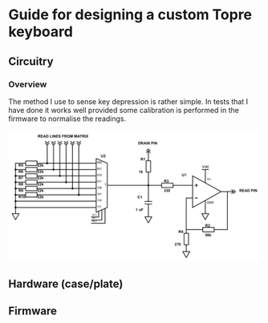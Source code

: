 
# Guide for designing a custom Topre keyboard

## Circuitry

### Overview

The method I use to sense key depression is rather simple. In tests that I
have done it works well provided some calibration is performed in the firmware
to normalise the readings.

![Schematic](schematic.png "Basic schematic")


## Hardware (case/plate)


## Firmware


